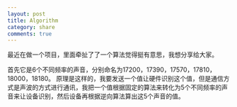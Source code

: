 ```yaml
---
layout: post
title: Algorithm
category: share
comments: true
---
```


最近在做一个项目，里面牵扯了了一个算法觉得挺有意思，我想分享给大家。


首先它是6个不同频率的声音，分别命名为17200，17390，17570，17810，18000，18180。
原理是这样的，我要发送一个值让硬件识别这个值，但是通信方式是声波的方式进行通讯，我把一个值根据固定的算法来转化为5个不同频率的声音来让设备识别，然后设备再根据逆向算法算出这5个声音的值。





